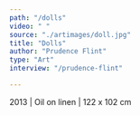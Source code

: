 ```yaml
---
path: "/dolls"
video: " "
source: "./artimages/doll.jpg"
title: "Dolls"
author: "Prudence Flint"
type: "Art"
interview: "/prudence-flint"

---
```


2013 | Oil on linen | 122 x 102 cm 
